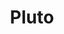 ---
layout: planet
title: Pluto
meta: Pluto is the largest and second-most-massive known dwarf planet in the Solar System
type: dwarf
discoverer: Clyde W. Tombaugh
discovered: 1930-02-18
orbit: 247 years
radius: 1161 km
tilt: 119
image: pluto.jpg
source: https://en.wikipedia.org/wiki/Pluto
---